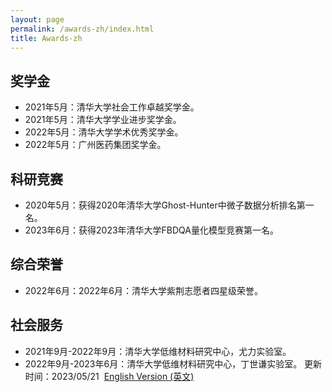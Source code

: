 ```yaml
---
layout: page
permalink: /awards-zh/index.html
title: Awards-zh
---
```


## 奖学金

- 2021年5月：清华大学社会工作卓越奖学金。
- 2021年5月：清华大学学业进步奖学金。
- 2022年5月：清华大学学术优秀奖学金。
- 2022年5月：广州医药集团奖学金。

## 科研竞赛

- 2020年5月：获得2020年清华大学Ghost-Hunter中微子数据分析排名第一名。
- 2023年6月：获得2023年清华大学FBDQA量化模型竞赛第一名。

## 综合荣誉

- 2022年6月：2022年6月：清华大学紫荆志愿者四星级荣誉。

## 社会服务

- 2021年9月-2022年9月：清华大学低维材料研究中心，尤力实验室。
- 2022年9月-2023年6月：清华大学低维材料研究中心，丁世谦实验室。
更新时间：2023/05/21&nbsp;   [English Version (英文)](https://auroraryan.github.io/aurora.github.io/awards/)
